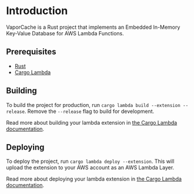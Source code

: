 # Introduction

VaporCache is a Rust project that implements an Embedded In-Memory Key-Value Database for AWS Lambda Functions.

## Prerequisites

- [Rust](https://www.rust-lang.org/tools/install)
- [Cargo Lambda](https://www.cargo-lambda.info/guide/installation.html)

## Building

To build the project for production, run `cargo lambda build --extension --release`. Remove the `--release` flag to build for development.

Read more about building your lambda extension in [the Cargo Lambda documentation](https://www.cargo-lambda.info/commands/build.html#extensions).

## Deploying

To deploy the project, run `cargo lambda deploy --extension`. This will upload the extension to your AWS account as an AWS Lambda Layer.

Read more about deploying your lambda extension in [the Cargo Lambda documentation](https://www.cargo-lambda.info/commands/deploy.html#extensions).
